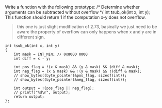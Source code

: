 Write a function with the following prototype:
/* Determine whether arguments can be subtracted without overflow */
int tsub_ok(int x, int y);
This function should return 1 if the computation x-y does not overflow. 

> this one is just slight modification of 2.73, basically we just need to be
> aware the property of overflow can only happens when x and y are in different sign.
```
int tsub_ok(int x, int y)
{
    int mask = INT_MIN; // 0x8000 0000
    int diff = x - y;

    int pos_flag = !(x & mask) && (y & mask) && (diff & mask);
    int neg_flag = (x & mask) && !(y & mask) && !(diff & mask);
    // show_bytes((byte_pointer)&pos_flag, sizeof(int));
    // show_bytes((byte_pointer)&neg_flag, sizeof(int));

    int output = !(pos_flag || neg_flag);
    // printf("%d\n", output);
    return output;
};
```